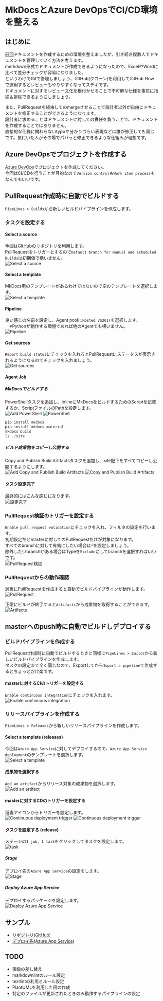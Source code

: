 # MkDocsとAzure DevOpsでCI/CD環境を整える

## はじめに

[前回](../MkDocsでドキュメントを作成する環境を整える)ドキュメントを作成するための環境を整えましたが、引き続き複数人でドキュメントを管理していく方法を考えます。  
merkdown形式でドキュメントが作成できるようになったので、ExcelやWordに比べて差分チェックが容易になりました。  
というわけでGitで管理しましょう、GitHub(クローン)を利用してGitHub Flowで運用するとレビューもやりやすくなってステキです。  
ドキュメントに対するレビュー文化を根付かせることで不可解な仕様を事前に指摘＆排除できるようにしましょう。  

また、PullRequestを経由してのmergeさせることで設計者以外が自由にドキュメントを修正することができるようになります。  
設計者に求めることはドキュメントに対しての責任を負うことで、ドキュメントを作成することではありません。  
直接的な仕様に関わらないtypoや分かりづらい表現などは誰が修正しても同じです。気付いた人がその場でパパっと修正できるような仕組みが理想です。  

## Azure DevOpsでプロジェクトを作成する

[Azure DevOps](https://azure.microsoft.com/ja-jp/services/devops/)でプロジェクトを作成してください。  
今回はCI/CDを行うことが目的なので`Version control`も`Work item process`もなんでもいいです。  

## PullRequest作成時に自動でビルドする

`PipeLines > Builds`から新しいビルドパイプラインを作成します。  

### タスクを設定する

#### Select a source

今回は[GitHub](https://github.com/Shigezo32/DocsSample)のリポジトリを利用します。  
PullRequestをトリガーとするので`Default branch for manual and scheduled builds`は初期値で構いません。  
![Select a source](./images/Environment-cicd_001.PNG)

#### Select a template

MkDocs用のテンプレートがあるわけではないので空のテンプレートを選択します。  
![Select a template](./images/Environment-cicd_002.PNG)

#### Pipeline

良い感じの名前を設定し、Agent poolに`Hosted VS2017`を選択します。  
　※Pythonが動作する環境であれば他のAgentでも構いません。  
![Pipeline](./images/Environment-cicd_003.PNG)

#### Get sources

`Report build status`にチェックを入れるとPullRequestにステータスが表示されるようになるのでチェックを入れましょう。  
![Get sources](./images/Environment-cicd_004.PNG)

#### Agent Job

##### MkDocsでビルドする

PowerShellタスクを追加し、InlineにMkDocsをビルドするためのScriptを記載するか、ScriptファイルのPathを設定します。  
![Add PowerShell](./images/Environment-cicd_005.PNG)
![PowerShell](./images/Environment-cicd_006.PNG)

``` build.ps1
pip install mkdocs
pip install mkdocs-material
mkdocs build
ls ./site
```

##### ビルド成果物をコピーし公開する

Copy and Publish Build Artifactsタスクを追加し、site配下をすべてコピーし公開するようにします。  
![Add Copy and Publish Build Artifacts](./images/Environment-cicd_007.PNG)
![Copy and Publish Build Artifacts](./images/Environment-cicd_008.PNG)

#### タスク設定完了

最終的にはこんな感じになります。  
![設定完了](./images/Environment-cicd_009.PNG)

### PullRequest検証のトリガーを設定する

`Enable pull request validation`にチェックを入れ、フィルタの設定を行います。  
初期設定だとmasterに対してのPullRequestだけが対象になります。  
すべてのbranchに対して有効にしたい場合は`*`を設定しましょう。  
除外したいbranchがある場合はTypeを`Exclude`にしてbranchを選択すればいいです。  
![PullRequest検証](./images/Environment-cicd_010.PNG)

### PullRequestからの動作確認

適当に[PullRequest](https://github.com/Shigezo32/DocsSample/pull/1)を作成すると自動でビルドパイプラインが動作します。  
![PullRequest](./images/Environment-cicd_011.PNG)

正常にビルドが終了すると`Artifacts`から成果物を取得することができます。  
![Artifacts](./images/Environment-cicd_012.PNG)

## masterへのpush時に自動でビルドしデプロイする

### ビルドパイプラインを作成する

PullRequest作成時に自動でビルドするときと同様に`PipeLines > Builds`から新しいビルドパイプラインを作成します。  
タスクの設定まで全く同じなので、Exportしてから`Import a pipeline`で作成するとちょっとだけ楽です。  

#### masterに対するCIのトリガーを設定する

`Enable continuous integration`にチェックを入れます。  
![Enable continuous integration](./images/Environment-cicd_013.PNG)

### リリースパイプラインを作成する

`PipeLines > Releases`から新しいリリースパイプラインを作成します。  

#### Select a template (releases)

今回は`Azure App Service`に対してデプロイするので、`Azure App Service deployment`のテンプレートを選択します。  
![Select a template](./images/Environment-cicd_014.PNG)

#### 成果物を選択する

`Add an artifact`からリリース対象の成果物を選択します。  
![Add an artifact](./images/Environment-cicd_015.PNG)

#### masterに対するCDのトリガーを設定する

稲妻アイコンからトリガーを設定します。  
![Continuous deployment trigger](./images/Environment-cicd_016.PNG)
![Continuous deployment trigger](./images/Environment-cicd_017.PNG)

#### タスクを設定する (release)

ステージの`1 job, 1 task`をクリックしてタスクを設定します。  
![task](./images/Environment-cicd_018.PNG)

##### Stage

デプロイ先の`Azure App Service`の設定をします。  
![Stage](./images/Environment-cicd_019.PNG)

##### Deploy Azure App Service

デプロイするパッケージを設定します。  
![Deploy Azure App Service](./images/Environment-cicd_020.PNG)

## サンプル

* [リポジトリ(GitHub)](https://github.com/Shigezo32/DocsSample)
* [デプロイ先(Azure App Service)](https://mkdocs-sample.azurewebsites.net)

## TODO

* 画像の差し替え
* markdownlintのルール設定
* textlintの利用とルール設定
* PlantUMLを利用した図の作成
* 特定のファイルが更新されたときのみ動作するパイプラインの設定